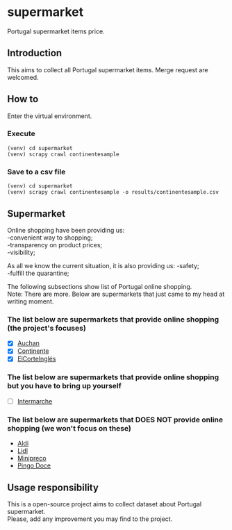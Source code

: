 # supermarket

Portugal supermarket items price.  

## Introduction

This aims to collect all Portugal supermarket items.
Merge request are welcomed.

## How to

Enter the virtual environment.

### Execute
```
(venv) cd supermarket
(venv) scrapy crawl continentesample
```
### Save to a csv file
```
(venv) cd supermarket
(venv) scrapy crawl continentesample -o results/continentesample.csv
```
## Supermarket

Online shopping have been providing us:  
-convenient way to shopping;  
-transparency on product prices;  
-visibility;  

As all we know the current situation, it is also providing us:
-safety;  
-fulfill the quarantine;  

The following subsections show list of Portugal online shopping.  
Note: There are more. Below are supermarkets that just came to my head at writing moment. 

### The list below are supermarkets that provide online shopping (the project's focuses)  

- [x] [Auchan](https://www.auchan.pt/)
- [x] [Continente](https://www.continente.pt/stores/continente/pt-pt/public/Pages/homepage.aspx)
- [x] [ElCorteInglés](https://www.elcorteingles.pt/supermercado/)

### The list below are supermarkets that provide online shopping but you have to bring up yourself  

- [ ] [Intermarche](https://lojaonline.intermarche.pt/)

### The list below are supermarkets that DOES NOT provide online shopping (we won't focus on these)  

- [Aldi](https://www.aldi.pt/)
- [Lidl](https://www.lidl.pt/)
- [Minipreço](https://www.minipreco.pt/)
- [Pingo Doce](https://www.pingodoce.pt/)

## Usage responsibility

This is a open-source project aims to collect dataset about Portugal supermarket.  
Please, add any improvement you may find to the project.
